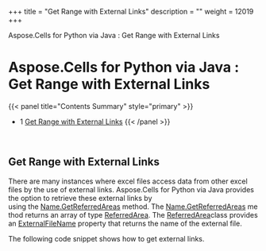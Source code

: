+++
title = "Get Range with External Links" 
description = "" 
weight = 12019 
+++

Aspose.Cells for Python via Java : Get Range with External Links  

# Aspose.Cells for Python via Java : Get Range with External Links


{{< panel title="Contents Summary" style="primary" >}}
*   1 [Get Range with External Links](#GetRangewithExternalLinks-GetRangewithExternalLinks)
{{< /panel >}}
 

 

## Get Range with External Links

There are many instances where excel files access data from other excel files by the use of external links. Aspose.Cells for Python via Java provides the option to retrieve these external links by using the [Name.GetReferredAreas](https://apireference.aspose.com/cells/python/asposecells.api/name#getReferredAreas(boolean)) method. The [Name.GetReferredAreas](https://apireference.aspose.com/cells/python/asposecells.api/name#getReferredAreas(boolean)) method returns an array of type [ReferredArea](https://apireference.aspose.com/cells/python/asposecells.api/ReferredArea). The [ReferredArea](https://apireference.aspose.com/cells/python/asposecells.api/ReferredArea)class provides an [ExternalFileName](https://apireference.aspose.com/cells/python/asposecells.api/referredarea#ExternalFileName) property that returns the name of the external file.

The following code snippet shows how to get external links.

